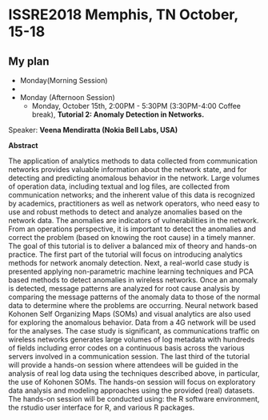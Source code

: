 # ISSRE2018 Memphis, TN October, 15-18
## My plan
 - Monday(Morning Session)
  -
 - Monday (Afternoon Session)
   - Monday, October 15th, 2:00PM - 5:30PM (3:30PM-4:00 Coffee break),
**Tutorial 2: Anomaly Detection in Networks.**

Speaker: **Veena Mendiratta (Nokia Bell Labs, USA)**

 **Abstract**

The application of analytics methods to data collected from communication networks provides valuable information about the network state, and for detecting and predicting anomalous behavior in the network. Large volumes of operation data, including textual and log files, are collected from communication networks; and the inherent value of this data is recognized by academics, practitioners as well as network operators, who need easy to use and robust methods to detect and analyze anomalies based on the network data. The anomalies are indicators of vulnerabilities in the network. From an operations perspective, it is important to detect the anomalies and correct the problem (based on knowing the root cause) in a timely manner. The goal of this tutorial is to deliver a balanced mix of theory and hands-on practice. The first part of the tutorial will focus on introducing analytics methods for network anomaly detection. Next, a real-world case study is presented applying non-parametric machine learning techniques and PCA based methods to detect anomalies in wireless networks. Once an anomaly is detected, message patterns are analyzed for root cause analysis by comparing the message patterns of the anomaly data to those of the normal data to determine where the problems are occurring. Neural network based Kohonen Self Organizing Maps (SOMs) and visual analytics are also used for exploring the anomalous behavior. Data from a 4G network will be used for the analyses. The case study is significant, as communications traffic on wireless networks generates large
volumes of log metadata with hundreds of fields including error codes on a continuous basis across the various servers involved in a communication session. The last third of the tutorial will provide a hands-on session where attendees will be guided in the analysis of real log data using the techniques described above, in particular, the use of Kohonen SOMs. The hands-on session will focus on exploratory data analysis and modeling approaches using the provided (real) datasets. The hands-on session will be conducted using: the R software environment, the rstudio user interface for R, and various R packages.
